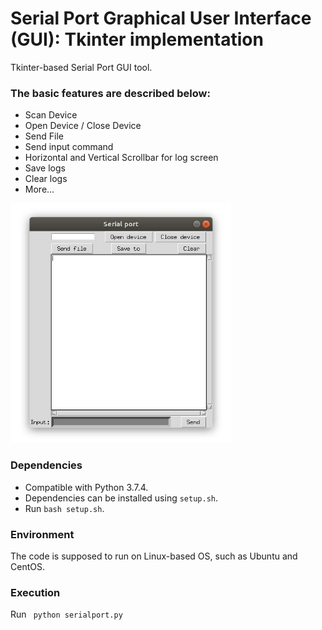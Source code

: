# Serial Port Graphical User Interface (GUI): Tkinter implementation
Tkinter-based Serial Port GUI tool. 
### The basic features are described below:
 - Scan Device
 - Open Device / Close Device
 - Send File
 - Send input command
 - Horizontal and Vertical Scrollbar for log screen
 - Save logs
 - Clear logs
 - More...
<img src="https://github.com/berlincho/serial-port-GUI/blob/master/figures/serialport.jpeg" width="70%">

### Dependencies
- Compatible with Python 3.7.4.
- Dependencies can be installed using `setup.sh`. 
- Run `bash setup.sh`.

### Environment
The code is supposed to run on Linux-based OS, such as Ubuntu and CentOS.

### Execution
Run ``` python serialport.py```
